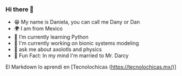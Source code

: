 ### Hi there 👋
- 😁 My name is Daniela, you can call me Dany or Dan
- 🌍 I am from Mexico
- 🌱 I’m currently learning Python
- 🔭 I'm currently working on bionic systems modeling
- 💬 ask me about axolotls and physics
- 💖 Fun Fact: In my mind I'm married to Mr. Darcy



El Markdown lo aprendi en [Tecnolochicas (https://tecnolochicas.mx/)]

